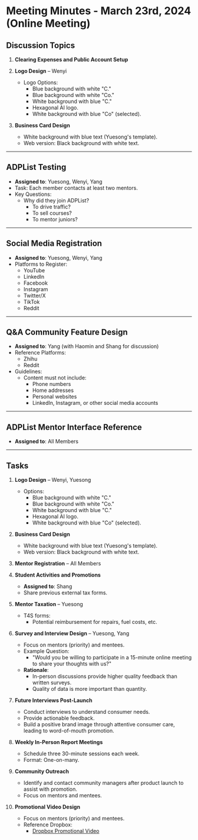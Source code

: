 # Meeting Minutes - March 23rd, 2024 (Online Meeting)

## **Discussion Topics**

1. **Clearing Expenses and Public Account Setup**

2. **Logo Design** – Wenyi
   - Logo Options:
     - Blue background with white "C."
     - Blue background with white "Co."
     - White background with blue "C."
     - Hexagonal AI logo.
     - White background with blue "Co" (selected).

3. **Business Card Design**
   - White background with blue text (Yuesong's template).
   - Web version: Black background with white text.

---

## **ADPList Testing**

- **Assigned to**: Yuesong, Wenyi, Yang
- Task: Each member contacts at least two mentors.
- Key Questions:
  - Why did they join ADPList?
    - To drive traffic?
    - To sell courses?
    - To mentor juniors?

---

## **Social Media Registration**

- **Assigned to**: Yuesong, Wenyi, Yang
- Platforms to Register:
  - YouTube
  - LinkedIn
  - Facebook
  - Instagram
  - Twitter/X
  - TikTok
  - Reddit

---

## **Q&A Community Feature Design**

- **Assigned to**: Yang (with Haomin and Shang for discussion)
- Reference Platforms:
  - Zhihu
  - Reddit
- Guidelines:
  - Content must not include:
    - Phone numbers
    - Home addresses
    - Personal websites
    - LinkedIn, Instagram, or other social media accounts

---

## **ADPList Mentor Interface Reference**

- **Assigned to**: All Members

---

## **Tasks**

1. **Logo Design** – Wenyi, Yuesong
   - Options:
     - Blue background with white "C."
     - Blue background with white "Co."
     - White background with blue "C."
     - Hexagonal AI logo.
     - White background with blue "Co" (selected).

2. **Business Card Design**
   - White background with blue text (Yuesong's template).
   - Web version: Black background with white text.

3. **Mentor Registration** – All Members

4. **Student Activities and Promotions**
   - **Assigned to**: Shang
   - Share previous external tax forms.

5. **Mentor Taxation** – Yuesong
   - T4S forms:
     - Potential reimbursement for repairs, fuel costs, etc.

6. **Survey and Interview Design** – Yuesong, Yang
   - Focus on mentors (priority) and mentees.
   - Example Question:
     - "Would you be willing to participate in a 15-minute online meeting to share your thoughts with us?"
   - **Rationale**:
     - In-person discussions provide higher quality feedback than written surveys.
     - Quality of data is more important than quantity.

7. **Future Interviews Post-Launch**
   - Conduct interviews to understand consumer needs.
   - Provide actionable feedback.
   - Build a positive brand image through attentive consumer care, leading to word-of-mouth promotion.

8. **Weekly In-Person Report Meetings**
   - Schedule three 30-minute sessions each week.
   - Format: One-on-many.

9. **Community Outreach**
   - Identify and contact community managers after product launch to assist with promotion.
   - Focus on mentors and mentees.

10. **Promotional Video Design**
    - Focus on mentors (priority) and mentees.
    - Reference Dropbox:
      - [Dropbox Promotional Video](https://www.youtube.com/watch?v=xy9nSnalvPc)
